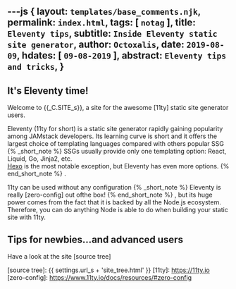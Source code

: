 ---js
{
  layout:    `templates/base_comments.njk`,
  permalink: `index.html`,
  tags:      [ `notag` ],
  title:     `Eleventy tips`,
  subtitle:  `Inside Eleventy static site generator`,
  author:    `Octoxalis`,
  date:      `2019-08-09`,
  hdates:     [ `09-08-2019` ],
  abstract:  `Eleventy tips and tricks`,
}
---
[comment]: # (======== Post ========)

## It's Eleventy time!

Welcome to {{_C.SITE_s}}, a site for the awesome [11ty] static site generator users.

Eleventy (11ty for short) is a static site generator rapidly gaining popularity among JAMstack developers. Its learning curve is short and it offers the largest choice of templating languages compared with others popular SSG
{% _short_note %}
SSGs usually provide only one templating option: React, Liquid, Go, Jinja2, etc.
<br>
[Hexo](https://www.staticgen.com/hexo) is the most notable exception, but Eleventy has even more options.
{% end_short_note %}
.

11ty can be used without any configuration
{% _short_note %}
Eleventy is really [zero-config] out ofthe box!
{% end_short_note %}
, but its huge power comes from the fact that it is backed by all the Node.js ecosystem. Therefore, you can do anything Node is able to do when building your static site with 11ty.

## Tips for newbies...and advanced users



Have a look at the site [source tree]

[comment]: # (======== Links ========)

[source tree]: {{ settings.url_s + 'site_tree.html' }}
[11ty]: https://11ty.io
[zero-config]: https://www.11ty.io/docs/resources/#zero-config
